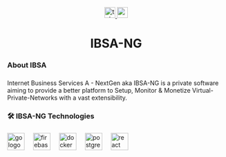 <div align="center">
  <a href="https://t.me/IBSA_NG" target="_blank">
    <img src="https://img.shields.io/static/v1?message=Telegram&logo=telegram&label=Updates%20AT%20&color=2CA5E0&logoColor=white&labelColor=&style=for-the-badge" height="25" alt="telegram logo"  />
  </a>
  <a href="ibsang1@gmail.com" target="_blank">
    <img src="https://img.shields.io/static/v1?message=iCloud&logo=gmail&label=Contact%20At&color=006ee6&logoColor=white&labelColor=&style=for-the-badge" height="25" alt="gmail logo"  />
  </a>
</div>

###

<h1 align="center">IBSA-NG</h1>

###

<h3 align="left">About IBSA</h3>

###

<p align="left">Internet Business Services A - NextGen aka IBSA-NG is a private software aiming to provide a better platform to Setup, Monitor & Monetize Virtual-Private-Networks with a vast extensibility.</p>

###

<h3 align="left">🛠 IBSA-NG Technologies</h3>

###

<div align="left">
  <img src="https://cdn.jsdelivr.net/gh/devicons/devicon/icons/go/go-original-wordmark.svg" height="40" alt="go logo"  />
  <img width="12" />
  <img src="https://cdn.jsdelivr.net/gh/devicons/devicon/icons/firebase/firebase-plain-wordmark.svg" height="40" alt="firebase logo"  />
  <img width="12" />
  <img src="https://cdn.jsdelivr.net/gh/devicons/devicon/icons/docker/docker-plain-wordmark.svg" height="40" alt="docker logo"  />
  <img width="12" />
  <img src="https://cdn.jsdelivr.net/gh/devicons/devicon/icons/postgresql/postgresql-original.svg" height="40" alt="postgresql logo"  />
  <img width="12" />
  <img src="https://cdn.jsdelivr.net/gh/devicons/devicon/icons/react/react-original.svg" height="40" alt="react logo"  />
</div>

###
